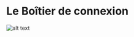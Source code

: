 # Le Boîtier de connexion

![alt text](https://github.com/crealscience/webSite/blob/master/design/login.png?raw=true)
